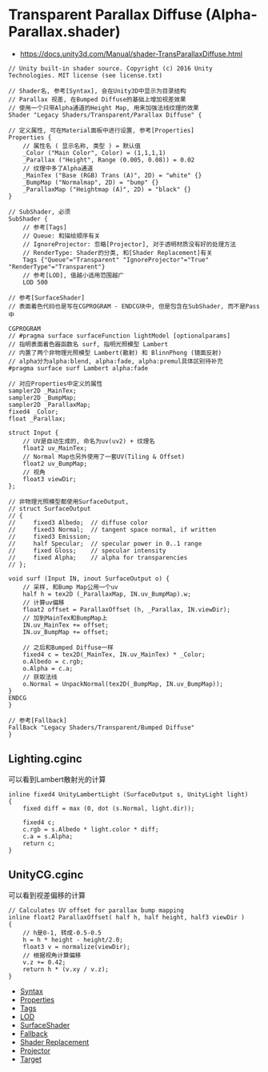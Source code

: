 # Transparent Parallax Diffuse (Alpha-Parallax.shader)
* <https://docs.unity3d.com/Manual/shader-TransParallaxDiffuse.html>

```ShaderLab
// Unity built-in shader source. Copyright (c) 2016 Unity Technologies. MIT license (see license.txt)

// Shader名, 参考[Syntax], 会在Unity3D中显示为目录结构
// Parallax 视差, 在Bumped Diffuse的基础上增加视差效果
// 使用一个只带Alpha通道的Height Map, 用来加强法线纹理的效果
Shader "Legacy Shaders/Transparent/Parallax Diffuse" {

// 定义属性, 可在Material面板中进行设置, 参考[Properties]
Properties {
    // 属性名 ( 显示名称, 类型 ) = 默认值
    _Color ("Main Color", Color) = (1,1,1,1)
    _Parallax ("Height", Range (0.005, 0.08)) = 0.02
	// 纹理中多了Alpha通道
    _MainTex ("Base (RGB) Trans (A)", 2D) = "white" {}
    _BumpMap ("Normalmap", 2D) = "bump" {}
    _ParallaxMap ("Heightmap (A)", 2D) = "black" {}
}

// SubShader, 必须
SubShader {
    // 参考[Tags]
    // Queue: 和描绘顺序有关
    // IgnoreProjector: 忽略[Projector], 对于透明材质没有好的处理方法
    // RenderType: Shader的分类, 和[Shader Replacement]有关
    Tags {"Queue"="Transparent" "IgnoreProjector"="True" "RenderType"="Transparent"}
    // 参考[LOD], 值越小适用范围越广
    LOD 500
    
// 参考[SurfaceShader]
// 表面着色代码也是写在CGPROGRAM - ENDCG块中, 但是包含在SubShader, 而不是Pass中

CGPROGRAM
// #pragma surface surfaceFunction lightModel [optionalparams]
// 指明表面着色器函数名 surf, 指明光照模型 Lambert
// 内置了两个非物理光照模型 Lambert(散射) 和 BlinnPhong (镜面反射)
// alpha分为alpha:blend, alpha:fade, alpha:premul具体区别待补充
#pragma surface surf Lambert alpha:fade

// 对应Properties中定义的属性
sampler2D _MainTex;
sampler2D _BumpMap;
sampler2D _ParallaxMap;
fixed4 _Color;
float _Parallax;

struct Input {
    // UV是自动生成的, 命名为uv(uv2) + 纹理名
    float2 uv_MainTex;
    // Normal Map也另外使用了一套UV(Tiling & Offset)
    float2 uv_BumpMap;
    // 视角
    float3 viewDir;
};

// 非物理光照模型都使用SurfaceOutput, 
// struct SurfaceOutput
// {
//     fixed3 Albedo;  // diffuse color
//     fixed3 Normal;  // tangent space normal, if written
//     fixed3 Emission;
//     half Specular;  // specular power in 0..1 range
//     fixed Gloss;    // specular intensity
//     fixed Alpha;    // alpha for transparencies
// };

void surf (Input IN, inout SurfaceOutput o) {
    // 采样, 和Bump Map公用一个uv
    half h = tex2D (_ParallaxMap, IN.uv_BumpMap).w;
    // 计算uv偏移
    float2 offset = ParallaxOffset (h, _Parallax, IN.viewDir);
    // 加到MainTex和BumpMap上
    IN.uv_MainTex += offset;
    IN.uv_BumpMap += offset;
    
    // 之后和Bumped Diffuse一样
    fixed4 c = tex2D(_MainTex, IN.uv_MainTex) * _Color;
    o.Albedo = c.rgb;
    o.Alpha = c.a;
    // 获取法线
    o.Normal = UnpackNormal(tex2D(_BumpMap, IN.uv_BumpMap));
}
ENDCG
}

// 参考[Fallback]
FallBack "Legacy Shaders/Transparent/Bumped Diffuse"
}
```

## Lighting.cginc
可以看到Lambert散射光的计算

```HLSL
inline fixed4 UnityLambertLight (SurfaceOutput s, UnityLight light)
{
    fixed diff = max (0, dot (s.Normal, light.dir));

    fixed4 c;
    c.rgb = s.Albedo * light.color * diff;
    c.a = s.Alpha;
    return c;
}
```

## UnityCG.cginc 
可以看到视差偏移的计算

```HLGL
// Calculates UV offset for parallax bump mapping
inline float2 ParallaxOffset( half h, half height, half3 viewDir )
{
    // h是0-1, 转成-0.5-0.5
    h = h * height - height/2.0;
    float3 v = normalize(viewDir);
    // 根据视角计算偏移
    v.z += 0.42;
    return h * (v.xy / v.z);
}
```


* [Syntax](../../../ShaderLab%20Reference/ShaderLab%20Syntax.md)
* [Properties](../../../ShaderLab%20Reference/ShaderLab%20Properties.md)
* [Tags](../../../ShaderLab%20Reference/SubShader%20Tags.md)
* [LOD](../../../ShaderLab%20Reference/SubShader%20LOD.md)
* [SurfaceShader](../../../ShaderLab%20Reference/SurfaceShader.md)
* [Fallback](../../../ShaderLab%20Reference/ShaderLab%20Fallback.md)
* [Shader Replacement](../../../ShaderLab%20Reference/Shader%20Replacement.md)
* [Projector](../../../ShaderLab%20Reference/Projector.md)
* [Target](../../../ShaderLab%20Reference/Shader%20Compilation%20Target.md)
